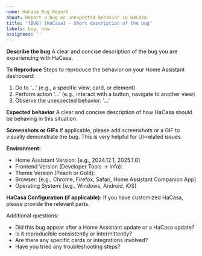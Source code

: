 ```yaml
---
name: HaCasa Bug Report
about: Report a bug or unexpected behavior in HaCasa
title: "[BUG] [HaCasa] - Short description of the bug"
labels: bug, new
assignees: ''
---
```


**Describe the bug**
A clear and concise description of the bug you are experiencing with HaCasa.

**To Reproduce**
Steps to reproduce the behavior on your Home Assistant dashboard:

1. Go to '...' (e.g., a specific view, card, or element)
2. Perform action '...' (e.g., interact with a button, navigate to another view)
3. Observe the unexpected behavior: '...'

**Expected behavior**
A clear and concise description of how HaCasa should be behaving in this situation.

**Screenshots or GIFs**
If applicable, please add screenshots or a GIF to visually demonstrate the bug. This is very helpful for UI-related issues.

**Environment:**

- Home Assistant Version: [e.g., 2024.12.1, 2025.1.0]
- Frontend Version (Developer Tools -> Info):
- Theme Version (Peach or Gold):
- Browser: [e.g., Chrome, Firefox, Safari, Home Assistant Companion App]
- Operating System: [e.g., Windows, Android, iOS]

**HaCasa Configuration (if applicable):**
If you have customized HaCasa, please provide the relevant parts.

Additional questions:

- Did this bug appear after a Home Assistant update or a HaCasa update?
- Is it reproducible consistently or intermittently?
- Are there any specific cards or integrations involved?
- Have you tried any troubleshooting steps?

